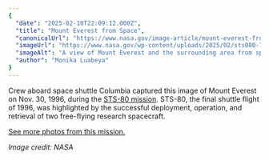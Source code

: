 ```yaml
---
{
  "date": "2025-02-10T22:09:12.000Z",
  "title": "Mount Everest from Space",
  "canonicalUrl": "https://www.nasa.gov/image-article/mount-everest-from-space/",
  "imageUrl": "https://www.nasa.gov/wp-content/uploads/2025/02/sts080-733-001orig.jpg",
  "imageAlt": "A view of Mount Everest and the surrounding area from space. White snow can be seen on mountains; valleys and shadows appear blue-gray.",
  "author": "Monika Luabeya"
}
---
```


Crew aboard space shuttle Columbia captured this image of Mount Everest on Nov. 30, 1996, during the [STS-80 mission](https://www.nasa.gov/mission/sts-80/). STS-80, the final shuttle flight of 1996, was highlighted by the successful deployment, operation, and retrieval of two free-flying research spacecraft.

[See more photos from this mission.](https://www.nasa.gov/gallery/sts-80/)

_Image credit: NASA_
